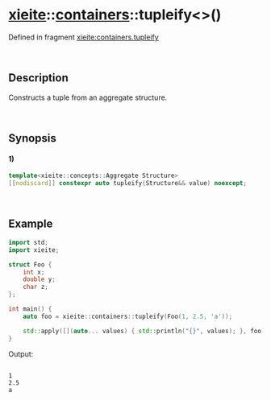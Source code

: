 # [xieite](../../xieite.md)\:\:[containers](../../containers.md)\:\:tupleify\<\>\(\)
Defined in fragment [xieite:containers.tupleify](../../../src/containers/tupleify.cpp)

&nbsp;

## Description
Constructs a tuple from an aggregate structure.

&nbsp;

## Synopsis
#### 1)
```cpp
template<xieite::concepts::Aggregate Structure>
[[nodiscard]] constexpr auto tupleify(Structure&& value) noexcept;
```

&nbsp;

## Example
```cpp
import std;
import xieite;

struct Foo {
	int x;
	double y;
	char z;
};

int main() {
    auto foo = xieite::containers::tupleify(Foo(1, 2.5, 'a'));

    std::apply([](auto... values) { std::println("{}", values); }, foo);
}
```
Output:
```

1
2.5
a
```
